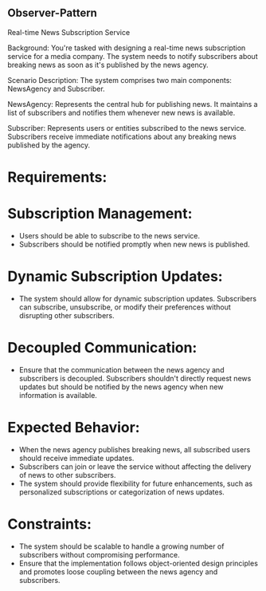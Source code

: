 ## Observer-Pattern

Real-time News Subscription Service

Background: You're tasked with designing a real-time news subscription service for a media company. The system needs to notify subscribers about breaking news as soon as it's published by the news agency.

Scenario Description: The system comprises two main components: NewsAgency and Subscriber.

NewsAgency: Represents the central hub for publishing news. It maintains a list of subscribers and notifies them whenever new news is available.

Subscriber: Represents users or entities subscribed to the news service. Subscribers receive immediate notifications about any breaking news published by the agency.

# Requirements:
# Subscription Management:
- Users should be able to subscribe to the news service.
- Subscribers should be notified promptly when new news is published.

# Dynamic Subscription Updates:
- The system should allow for dynamic subscription updates. Subscribers can subscribe, unsubscribe, or modify their preferences without disrupting other subscribers.

# Decoupled Communication:
- Ensure that the communication between the news agency and subscribers is decoupled. Subscribers shouldn't directly request news updates but should be notified by the news agency when new information is available.

# Expected Behavior:
- When the news agency publishes breaking news, all subscribed users should receive immediate updates.
- Subscribers can join or leave the service without affecting the delivery of news to other subscribers.
- The system should provide flexibility for future enhancements, such as personalized subscriptions or categorization of news updates.

# Constraints:
- The system should be scalable to handle a growing number of subscribers without compromising performance.
- Ensure that the implementation follows object-oriented design principles and promotes loose coupling between the news agency and subscribers.
